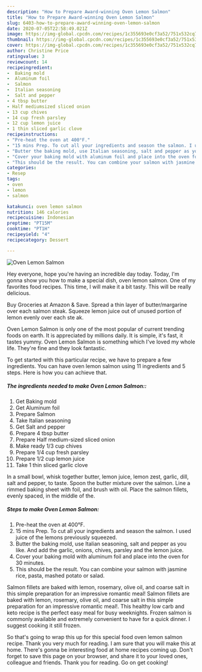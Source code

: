 ```yaml
---
description: "How to Prepare Award-winning Oven Lemon Salmon"
title: "How to Prepare Award-winning Oven Lemon Salmon"
slug: 6403-how-to-prepare-award-winning-oven-lemon-salmon
date: 2020-07-05T22:58:49.021Z
image: https://img-global.cpcdn.com/recipes/1c355693e0cf3a52/751x532cq70/oven-lemon-salmon-recipe-main-photo.jpg
thumbnail: https://img-global.cpcdn.com/recipes/1c355693e0cf3a52/751x532cq70/oven-lemon-salmon-recipe-main-photo.jpg
cover: https://img-global.cpcdn.com/recipes/1c355693e0cf3a52/751x532cq70/oven-lemon-salmon-recipe-main-photo.jpg
author: Christine Price
ratingvalue: 3
reviewcount: 14
recipeingredient:
-  Baking mold
-  Aluminum foil
-  Salmon
-  Italian seasoning
-  Salt and pepper
- 4 tbsp butter
- Half mediumsized sliced onion
- 13 cup chives
- 14 cup fresh parsley
- 12 cup lemon juice
- 1 thin sliced garlic clove
recipeinstructions:
- "Pre-heat the oven at 400°F."
- "15 mins Prep. To cut all your ingredients and season the salmon. I used juice of the lemons previously squeezed."
- "Butter the baking mold, use Italian seasoning, salt and pepper as you like. And add the garlic, onions, chives, parsley and the lemon juice."
- "Cover your baking mold with aluminum foil and place into the oven for 30 minutes."
- "This should be the result. You can combine your salmon with jasmine rice, pasta, mashed potato or salad."
categories:
- Resep
tags:
- oven
- lemon
- salmon

katakunci: oven lemon salmon
nutrition: 146 calories
recipecuisine: Indonesian
preptime: "PT15M"
cooktime: "PT1H"
recipeyield: "4"
recipecategory: Dessert

---
```



![Oven Lemon Salmon](https://img-global.cpcdn.com/recipes/1c355693e0cf3a52/751x532cq70/oven-lemon-salmon-recipe-main-photo.jpg)

Hey everyone, hope you're having an incredible day today. Today, I'm gonna show you how to make a special dish, oven lemon salmon. One of my favorites food recipes. This time, I will make it a bit tasty. This will be really delicious.

Buy Groceries at Amazon &amp; Save. Spread a thin layer of butter/margarine over each salmon steak. Squeeze lemon juice out of unused portion of lemon evenly over each ste ak.

Oven Lemon Salmon is only one of the most popular of current trending foods on earth. It is appreciated by millions daily. It is simple, it's fast, it tastes yummy. Oven Lemon Salmon is something which I've loved my whole life. They're fine and they look fantastic.


To get started with this particular recipe, we have to prepare a few ingredients. You can have oven lemon salmon using 11 ingredients and 5 steps. Here is how you can achieve that.

##### The ingredients needed to make Oven Lemon Salmon::

1. Get  Baking mold
1. Get  Aluminum foil
1. Prepare  Salmon
1. Take  Italian seasoning
1. Get  Salt and pepper
1. Prepare 4 tbsp butter
1. Prepare Half medium-sized sliced onion
1. Make ready 1/3 cup chives
1. Prepare 1/4 cup fresh parsley
1. Prepare 1/2 cup lemon juice
1. Take 1 thin sliced garlic clove


In a small bowl, whisk together butter, lemon juice, lemon zest, garlic, dill, salt and pepper, to taste. Spoon the butter mixture over the salmon. Line a rimmed baking sheet with foil, and brush with oil. Place the salmon fillets, evenly spaced, in the middle of the. 

##### Steps to make Oven Lemon Salmon:

1. Pre-heat the oven at 400°F.
1. 15 mins Prep. To cut all your ingredients and season the salmon. I used juice of the lemons previously squeezed.
1. Butter the baking mold, use Italian seasoning, salt and pepper as you like. And add the garlic, onions, chives, parsley and the lemon juice.
1. Cover your baking mold with aluminum foil and place into the oven for 30 minutes.
1. This should be the result. You can combine your salmon with jasmine rice, pasta, mashed potato or salad.


Salmon fillets are baked with lemon, rosemary, olive oil, and coarse salt in this simple preparation for an impressive romantic meal! Salmon fillets are baked with lemon, rosemary, olive oil, and coarse salt in this simple preparation for an impressive romantic meal!. This healthy low carb and keto recipe is the perfect easy meal for busy weeknights. Frozen salmon is commonly available and extremely convenient to have for a quick dinner. I suggest cooking it still frozen. 

So that's going to wrap this up for this special food oven lemon salmon recipe. Thank you very much for reading. I am sure that you will make this at home. There's gonna be interesting food at home recipes coming up. Don't forget to save this page on your browser, and share it to your loved ones, colleague and friends. Thank you for reading. Go on get cooking!

